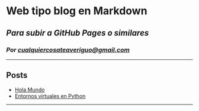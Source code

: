 <!-- Encabezado    -->
# Web tipo blog en Markdown
## *Para subir a GitHub Pages o similares*
### *Por cualquiercosateaveriguo@gmail.com*

---
<!-- Lista de post... actualizar a mano   -->

## Posts

* [Hola Mundo](/posts/Post_001.md)
* [Entornos virtuales en Python](/posts/Post_002.md)
<!-- 
* [Post 003](/posts/Post_003.md)
-->

---


